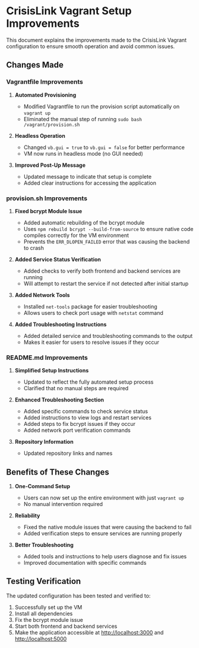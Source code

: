 # CrisisLink Vagrant Setup Improvements

This document explains the improvements made to the CrisisLink Vagrant configuration to ensure smooth operation and avoid common issues.

## Changes Made

### Vagrantfile Improvements

1. **Automated Provisioning**

   - Modified Vagrantfile to run the provision script automatically on `vagrant up`
   - Eliminated the manual step of running `sudo bash /vagrant/provision.sh`

2. **Headless Operation**

   - Changed `vb.gui = true` to `vb.gui = false` for better performance
   - VM now runs in headless mode (no GUI needed)

3. **Improved Post-Up Message**
   - Updated message to indicate that setup is complete
   - Added clear instructions for accessing the application

### provision.sh Improvements

1. **Fixed bcrypt Module Issue**

   - Added automatic rebuilding of the bcrypt module
   - Uses `npm rebuild bcrypt --build-from-source` to ensure native code compiles correctly for the VM environment
   - Prevents the `ERR_DLOPEN_FAILED` error that was causing the backend to crash

2. **Added Service Status Verification**

   - Added checks to verify both frontend and backend services are running
   - Will attempt to restart the service if not detected after initial startup

3. **Added Network Tools**

   - Installed `net-tools` package for easier troubleshooting
   - Allows users to check port usage with `netstat` command

4. **Added Troubleshooting Instructions**
   - Added detailed service and troubleshooting commands to the output
   - Makes it easier for users to resolve issues if they occur

### README.md Improvements

1. **Simplified Setup Instructions**

   - Updated to reflect the fully automated setup process
   - Clarified that no manual steps are required

2. **Enhanced Troubleshooting Section**

   - Added specific commands to check service status
   - Added instructions to view logs and restart services
   - Added steps to fix bcrypt issues if they occur
   - Added network port verification commands

3. **Repository Information**
   - Updated repository links and names

## Benefits of These Changes

1. **One-Command Setup**

   - Users can now set up the entire environment with just `vagrant up`
   - No manual intervention required

2. **Reliability**

   - Fixed the native module issues that were causing the backend to fail
   - Added verification steps to ensure services are running properly

3. **Better Troubleshooting**
   - Added tools and instructions to help users diagnose and fix issues
   - Improved documentation with specific commands

## Testing Verification

The updated configuration has been tested and verified to:

1. Successfully set up the VM
2. Install all dependencies
3. Fix the bcrypt module issue
4. Start both frontend and backend services
5. Make the application accessible at [http://localhost:3000](http://localhost:3000) and [http://localhost:5000](http://localhost:5000)
